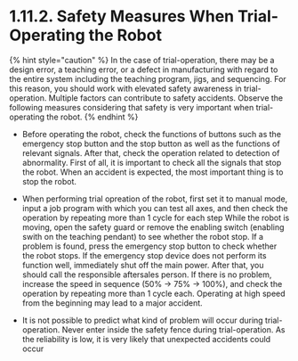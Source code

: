 ﻿# 1.11.2. Safety Measures When Trial-Operating the Robot

{% hint style="caution" %}
In the case of trial-operation, there may be a design error, a teaching error, or a defect in manufacturing with regard to the entire system including the teaching program, jigs, and sequencing. For this reason, you should work with elevated safety awareness in trial-operation. Multiple factors can contribute to safety accidents. Observe the following measures considering that safety is very important when trial-operating the robot.
{% endhint %}

* 	Before operating the robot, check the functions of buttons such as the emergency stop button and the stop button as well as the functions of relevant signals. After that, check the operation related to detection of abnormality. First of all, it is important to check all the signals that stop the robot. When an accident is expected, the most important thing is to stop the robot.

*	When performing trial opreation of the robot, first set it to manual mode, input a job program with which you can test all axes, and then check the operation by repeating more than 1 cycle for each step While the robot is moving, open the safety guard or remove the enabling switch (enabling swith on the teaching pendant) to see whether the robot stop. If a problem is found, press the emergency stop button to check whether the robot stops. If the emergency stop device does not perform its function well, immediately shut off the main power. After that, you should call the responsible aftersales person. If there is no problem, increase the speed in sequence (50% → 75% → 100%), and check the operation by repeating more than 1 cycle each. Operating at high speed from the beginning may lead to a major accident.

*	It is not possible to predict what kind of problem will occur during trial-operation. Never enter inside the safety fence during trial-operation. As the reliability is low, it is very likely that unexpected accidents could occur

